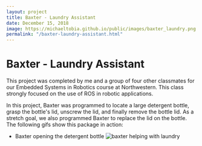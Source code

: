 ```yaml
---
layout: project
title: Baxter - Laundry Assistant
date: December 15, 2018
image: https://michaeltobia.github.io/public/images/baxter_laundry.png
permalink: "/baxter-laundry-assistant.html"
---
```


# Baxter - Laundry Assistant

This project was completed by me and a group of four other classmates for our
Embedded Systems in Robotics course at Northwestern. This class strongly focused
on the use of ROS in robotic applications.

In this project, Baxter was programmed to locate a large detergent bottle,
grasp the bottle's lid, unscrew the lid, and finally remove the bottle lid. As
a stretch goal, we also programmed Baxter to replace the lid on the bottle. The
following gifs show this package in action:

* Baxter opening the detergent bottle
![baxter helping with laundry](https://michaeltobia.github.io/public/images/baxter_opening_lid.gif)
